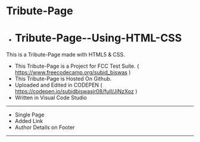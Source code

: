 # Tribute-Page
- # Tribute-Page--Using-HTML-CSS
This is a Tribute-Page made with HTML5 & CSS.
- This Tribute-Page is a Project for FCC Test Suite. ( https://www.freecodecamp.org/subid_biswas )
- This Tribute-Page is Hosted On Github.
- Uploaded and Edited in CODEPEN ( https://codepen.io/subidbiswasjr08/full/JjNzXoz )
- Written in Visual Code Studio
---------------------
- Single Page
- Added Link
- Author Details on Footer
---------------------
